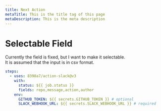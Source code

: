 ```yaml
---
title: Next Action
metaTitle: This is the title tag of this page
metaDescription: This is the meta description
---
```


# Selectable Field

Currently the field is fixed, but I want to make it selectable.  
It is assumed that the input is in csv format.

```yaml
steps:
  - uses: 8398a7/action-slack@v3
    with:
      status: ${{ job.status }}
      fields: repo,message,action,author
    env:
      GITHUB_TOKEN: ${{ secrets.GITHUB_TOKEN }} # optional
      SLACK_WEBHOOK_URL: ${{ secrets.SLACK_WEBHOOK_URL }} # required
```

